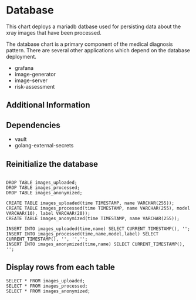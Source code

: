 # Database

This chart deploys a mariadb datbase used for persisting data about the xray images that have been processed.

The database chart is a primary component of the medical diagnosis pattern. There are several other applications which depend on the database deployment.

- grafana
- image-generator
- image-server
- risk-assessment

## Additional Information

## Dependencies

- vault
- golang-external-secrets

## Reinitialize the database

```shell

DROP TABLE images_uploaded;
DROP TABLE images_processed;
DROP TABLE images_anonymized;

CREATE TABLE images_uploaded(time TIMESTAMP, name VARCHAR(255));
CREATE TABLE images_processed(time TIMESTAMP, name VARCHAR(255), model VARCHAR(10), label VARCHAR(20));
CREATE TABLE images_anonymized(time TIMESTAMP, name VARCHAR(255));

INSERT INTO images_uploaded(time,name) SELECT CURRENT_TIMESTAMP(), '';
INSERT INTO images_processed(time,name,model,label) SELECT CURRENT_TIMESTAMP(), '', '','';
INSERT INTO images_anonymized(time,name) SELECT CURRENT_TIMESTAMP(), '';

```

## Display rows from each table

```shell
SELECT * FROM images_uploaded;
SELECT * FROM images_processed;
SELECT * FROM images_anonymized;

```
